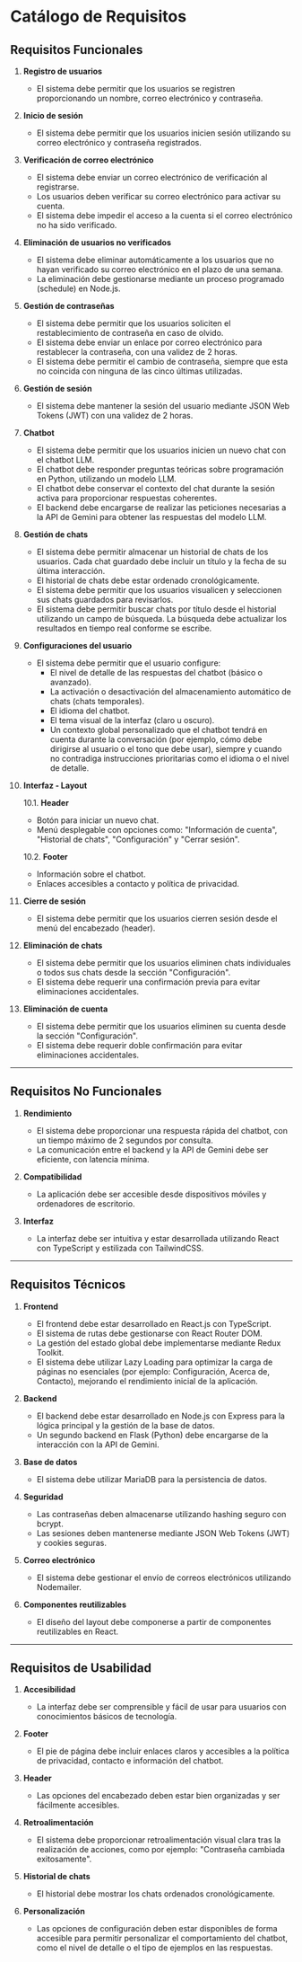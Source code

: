 # **Catálogo de Requisitos**

## **Requisitos Funcionales**

1. **Registro de usuarios**
    - El sistema debe permitir que los usuarios se registren proporcionando un nombre, correo electrónico y contraseña.

2. **Inicio de sesión**
    - El sistema debe permitir que los usuarios inicien sesión utilizando su correo electrónico y contraseña registrados.

3. **Verificación de correo electrónico**
    - El sistema debe enviar un correo electrónico de verificación al registrarse.
    - Los usuarios deben verificar su correo electrónico para activar su cuenta.
    - El sistema debe impedir el acceso a la cuenta si el correo electrónico no ha sido verificado.

4. **Eliminación de usuarios no verificados**
    - El sistema debe eliminar automáticamente a los usuarios que no hayan verificado su correo electrónico en el plazo de una semana.
    - La eliminación debe gestionarse mediante un proceso programado (schedule) en Node.js.

5. **Gestión de contraseñas**
    - El sistema debe permitir que los usuarios soliciten el restablecimiento de contraseña en caso de olvido.
    - El sistema debe enviar un enlace por correo electrónico para restablecer la contraseña, con una validez de 2 horas.
    - El sistema debe permitir el cambio de contraseña, siempre que esta no coincida con ninguna de las cinco últimas utilizadas.

6. **Gestión de sesión**
    - El sistema debe mantener la sesión del usuario mediante JSON Web Tokens (JWT) con una validez de 2 horas.

7. **Chatbot**
    - El sistema debe permitir que los usuarios inicien un nuevo chat con el chatbot LLM.
    - El chatbot debe responder preguntas teóricas sobre programación en Python, utilizando un modelo LLM.
    - El chatbot debe conservar el contexto del chat durante la sesión activa para proporcionar respuestas coherentes.
    - El backend debe encargarse de realizar las peticiones necesarias a la API de Gemini para obtener las respuestas del modelo LLM.

8. **Gestión de chats**
    - El sistema debe permitir almacenar un historial de chats de los usuarios. Cada chat guardado debe incluir un título y la fecha de su última interacción.
    - El historial de chats debe estar ordenado cronológicamente.
    - El sistema debe permitir que los usuarios visualicen y seleccionen sus chats guardados para revisarlos.
    - El sistema debe permitir buscar chats por título desde el historial utilizando un campo de búsqueda. La búsqueda debe actualizar los resultados en tiempo real conforme se escribe.

9. **Configuraciones del usuario**
    - El sistema debe permitir que el usuario configure:
        - El nivel de detalle de las respuestas del chatbot (básico o avanzado).
        - La activación o desactivación del almacenamiento automático de chats (chats temporales).
        - El idioma del chatbot.
        - El tema visual de la interfaz (claro u oscuro).
        - Un contexto global personalizado que el chatbot tendrá en cuenta durante la conversación (por ejemplo, cómo debe dirigirse al usuario o el tono que debe usar), siempre y cuando no contradiga instrucciones prioritarias como el idioma o el nivel de detalle.

10. **Interfaz - Layout**
    
    10.1. **Header**
    - Botón para iniciar un nuevo chat.
    - Menú desplegable con opciones como: "Información de cuenta", "Historial de chats", "Configuración" y "Cerrar sesión".
    
    10.2. **Footer**
    - Información sobre el chatbot.
    - Enlaces accesibles a contacto y política de privacidad.

11. **Cierre de sesión**
    - El sistema debe permitir que los usuarios cierren sesión desde el menú del encabezado (header).

12. **Eliminación de chats**
    - El sistema debe permitir que los usuarios eliminen chats individuales o todos sus chats desde la sección "Configuración".
    - El sistema debe requerir una confirmación previa para evitar eliminaciones accidentales.

13. **Eliminación de cuenta**
    - El sistema debe permitir que los usuarios eliminen su cuenta desde la sección "Configuración".
    - El sistema debe requerir doble confirmación para evitar eliminaciones accidentales.

---

## **Requisitos No Funcionales**

1. **Rendimiento**
    - El sistema debe proporcionar una respuesta rápida del chatbot, con un tiempo máximo de 2 segundos por consulta.
    - La comunicación entre el backend y la API de Gemini debe ser eficiente, con latencia mínima.

2. **Compatibilidad**
    - La aplicación debe ser accesible desde dispositivos móviles y ordenadores de escritorio.

3. **Interfaz**
    - La interfaz debe ser intuitiva y estar desarrollada utilizando React con TypeScript y estilizada con TailwindCSS.

---

## **Requisitos Técnicos**

1. **Frontend**
    - El frontend debe estar desarrollado en React.js con TypeScript.
    - El sistema de rutas debe gestionarse con React Router DOM.
    - La gestión del estado global debe implementarse mediante Redux Toolkit.
    - El sistema debe utilizar Lazy Loading para optimizar la carga de páginas no esenciales (por ejemplo: Configuración, Acerca de, Contacto), mejorando el rendimiento inicial de la aplicación.


2. **Backend**
    - El backend debe estar desarrollado en Node.js con Express para la lógica principal y la gestión de la base de datos.
    - Un segundo backend en Flask (Python) debe encargarse de la interacción con la API de Gemini.

3. **Base de datos**
    - El sistema debe utilizar MariaDB para la persistencia de datos.

4. **Seguridad**
    - Las contraseñas deben almacenarse utilizando hashing seguro con bcrypt.
    - Las sesiones deben mantenerse mediante JSON Web Tokens (JWT) y cookies seguras.

5. **Correo electrónico**
    - El sistema debe gestionar el envío de correos electrónicos utilizando Nodemailer.

6. **Componentes reutilizables**
    - El diseño del layout debe componerse a partir de componentes reutilizables en React.

---

## **Requisitos de Usabilidad**

1. **Accesibilidad**
    - La interfaz debe ser comprensible y fácil de usar para usuarios con conocimientos básicos de tecnología.

2. **Footer**
    - El pie de página debe incluir enlaces claros y accesibles a la política de privacidad, contacto e información del chatbot.

3. **Header**
    - Las opciones del encabezado deben estar bien organizadas y ser fácilmente accesibles.

4. **Retroalimentación**
    - El sistema debe proporcionar retroalimentación visual clara tras la realización de acciones, como por ejemplo: "Contraseña cambiada exitosamente".

5. **Historial de chats**
    - El historial debe mostrar los chats ordenados cronológicamente.

6. **Personalización**
    - Las opciones de configuración deben estar disponibles de forma accesible para permitir personalizar el comportamiento del chatbot, como el nivel de detalle o el tipo de ejemplos en las respuestas.
